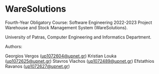 # WareSolutions
Fourth-Year Obligatory Course: Software Engineering 2022-2023 Project
Warehouse and Stock Management System (WareSolutions).

University of Patras,
Computer Engineering and Informatics Department.

Authors:

Georgios Vergos (up1072604@upnet.gr) 
Kristian Louka (up1072625@upnet.gr)
Stavros Vlachos (up1072489@upnet.gr)
Efstathios Ravanos (up1072627@upnet.gr)